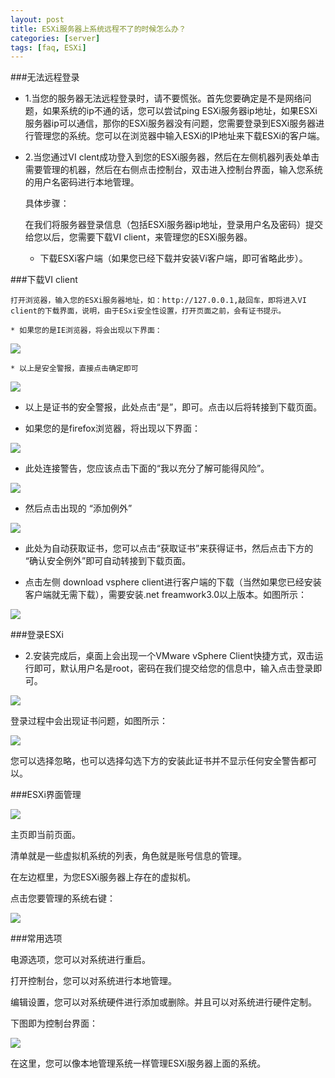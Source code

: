 ```yaml
---
layout: post
title: ESXi服务器上系统远程不了的时候怎么办？
categories: [server]
tags: [faq, ESXi]
---
```


###无法远程登录

* 1.当您的服务器无法远程登录时，请不要慌张。首先您要确定是不是网络问题，如果系统的ip不通的话，您可以尝试ping ESXi服务器ip地址，如果ESXi服务器ip可以通信，那你的ESXi服务器没有问题，您需要登录到ESXi服务器进行管理您的系统。您可以在浏览器中输入ESXi的IP地址来下载ESXi的客户端。    

* 2.当您通过VI clent成功登入到您的ESXi服务器，然后在左侧机器列表处单击需要管理的机器，然后在右侧点击控制台，双击进入控制台界面，输入您系统的用户名密码进行本地管理。

    具体步骤：

    在我们将服务器登录信息（包括ESXi服务器ip地址，登录用户名及密码）提交给您以后，您需要下载VI client，来管理您的ESXi服务器。

    * 下载ESXi客户端（如果您已经下载并安装Vi客户端，即可省略此步）。 

###下载VI client

    打开浏览器，输入您的ESXi服务器地址，如：http://127.0.0.1,敲回车，即将进入VI client的下载界面，说明，由于ESxi安全性设置，打开页面之前，会有证书提示。

    * 如果您的是IE浏览器，将会出现以下界面：
![][1]

    * 以上是安全警报，直接点击确定即可

![][2]

    
* 以上是证书的安全警报，此处点击“是”，即可。点击以后将转接到下载页面。

    
* 如果您的是firefox浏览器，将出现以下界面：

![][3]

* 此处连接警告，您应该点击下面的“我以充分了解可能得风险”。

![][4]

* 然后点击出现的 “添加例外”

![][5]

* 此处为自动获取证书，您可以点击“获取证书”来获得证书，然后点击下方的 “确认安全例外”即可自动转接到下载页面。

* 点击左侧 download vsphere client进行客户端的下载（当然如果您已经安装客户端就无需下载），需要安装.net freamwork3.0以上版本。如图所示：

![][6]

###登录ESXi

   * 2.安装完成后，桌面上会出现一个VMware vSphere Client快捷方式，双击运行即可，默认用户名是root，密码在我们提交给您的信息中，输入点击登录即可。

![][7]

登录过程中会出现证书问题，如图所示：

![][8]


   您可以选择忽略，也可以选择勾选下方的安装此证书并不显示任何安全警告都可以。

###ESXi界面管理

![][9]


   主页即当前页面。

   清单就是一些虚拟机系统的列表，角色就是账号信息的管理。

   在左边框里，为您ESXi服务器上存在的虚拟机。

   点击您要管理的系统右键：

![][10]


###常用选项

   电源选项，您可以对系统进行重启。

   打开控制台，您可以对系统进行本地管理。

   编辑设置，您可以对系统硬件进行添加或删除。并且可以对系统进行硬件定制。

   下图即为控制台界面：

![][11]


   在这里，您可以像本地管理系统一样管理ESXi服务器上面的系统。 

[1]:http://voga.emagineconcept.com/knowledgebase/1.jpg
[2]:http://voga.emagineconcept.com/knowledgebase/2.jpg
[3]:http://voga.emagineconcept.com/knowledgebase/3.jpg
[4]:http://voga.emagineconcept.com/knowledgebase/4.jpg
[5]:http://voga.emagineconcept.com/knowledgebase/5.jpg
[6]:http://voga.emagineconcept.com/knowledgebase/6.jpg
[7]:http://voga.emagineconcept.com/knowledgebase/7.jpg
[8]:http://voga.emagineconcept.com/knowledgebase/8.jpg
[9]:http://voga.emagineconcept.com/knowledgebase/9.jpg
[10]:http://voga.emagineconcept.com/knowledgebase/10.jpg
[11]:http://voga.emagineconcept.com/knowledgebase/11.jpg
